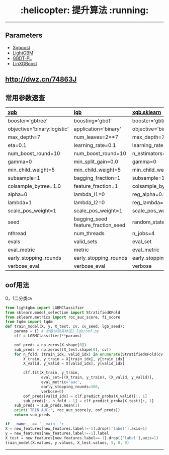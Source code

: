 <h1 align = "center">:helicopter: 提升算法 :running:</h1>

---
## Parameters
- [Xgboost][1]
- [LightGBM][2]
- [GBDT-PL][7]
- [LinXGBoost][8]

 http://dwz.cn/74863J
---
## 常用参数速查
|[**xgb**][3]|[**lgb**][5]|[**xgb.sklearn**][4]|[**lgb.sklearn**][6]|
|:--|:--|:--|:--|
|booster='gbtree'|boosting='gbdt'|booster='gbtree'|boosting_type='gbdt'|
|objective='binary:logistic'|application='binary'|objective='binary:logistic'|objective='binary'|
|max_depth=7|num_leaves=2**7|max_depth=7|num_leaves=2**7|
|eta=0.1|learning_rate=0.1|learning_rate=0.1|learning_rate=0.1|
|num_boost_round=10|num_boost_round=10|n_estimators=10|n_estimators=10|
|gamma=0|min_split_gain=0.0|gamma=0|min_split_gain=0.0|
|min_child_weight=5|min_child_weight=5|min_child_weight=5|min_child_weight=5|
|subsample=1|bagging_fraction=1|subsample=1.0|subsample=1.0|
|colsample_bytree=1.0|feature_fraction=1|colsample_bytree=1.0|colsample_bytree=1.0|
|alpha=0|lambda_l1=0|reg_alpha=0.0|reg_alpha=0.0|
|lambda=1|lambda_l2=0|reg_lambda=1|reg_lambda=0.0|
|scale_pos_weight=1|scale_pos_weight=1|scale_pos_weight=1|scale_pos_weight=1|
|seed |bagging_seed<br/>feature_fraction_seed|random_state=888|random_state=888|
|nthread|num_threads|n_jobs=4|n_jobs=4|
|evals|valid_sets|eval_set|eval_set|
|eval_metric|metric|eval_metric|eval_metric|
|early_stopping_rounds|early_stopping_rounds|early_stopping_rounds|early_stopping_rounds|
|verbose_eval|verbose_eval|verbose|verbose|


## oof用法

0，1二分类cv<br>
```python
from lightgbm import LGBMClassifier
from sklearn.model_selection import StratifiedKFold
from sklearn.metrics import roc_auc_score, f1_score
from tqdm import tqdm
def train_model(X, y, X_test, cv, cv_seed, lgb_seed):
    params = {} # 参数详情具体见1_lgb/oof.py
    clf = LGBMClassifier(**params)

    oof_preds = np.zeros(X.shape[0])
    sub_preds = np.zeros((X_test.shape[0], cv))
    for n_fold, (train_idx, valid_idx) in enumerate(StratifiedKFold(cv, True, cv_seed).split(X, y), 1):
        X_train, y_train = X[train_idx], y[train_idx]
        X_valid, y_valid = X[valid_idx], y[valid_idx]

        clf.fit(X_train, y_train,
                eval_set=[(X_train, y_train), (X_valid, y_valid)],
                eval_metric='auc',
                early_stopping_rounds=300,
                verbose=0)
        oof_preds[valid_idx] = clf.predict_proba(X_valid)[:, 1]
        sub_preds[:, n_fold - 1] = clf.predict_proba(X_test)[:, 1]
    sub_preds = sub_preds.mean(1)
    print('TRIN AUC:', roc_auc_score(y, oof_preds))
    return sub_preds

if __name__ == '__main__':
X = new_features[new_features.label!=-1].drop(['label'],axis=1)
y = new_features[new_features.label!=-1].label
X_test = new_features[new_features.label==-1].drop(['label'],axis=1)
train_model(X.values, y.values, X_test.values, 5, 0, 0)
```

---
[1]: http://xgboost.readthedocs.io/en/latest/parameter.html#
[2]: https://lightgbm.readthedocs.io/en/latest/Parameters.html#

[3]: https://github.com/Jie-Yuan/DataMining/blob/master/5_PopularAlgorithm/1_Boosting/2_xgb/README.md#1-%E5%8E%9F%E7%94%9F%E6%8E%A5%E5%8F%A3
[4]: https://github.com/Jie-Yuan/DataMining/blob/master/5_PopularAlgorithm/1_Boosting/2_xgb/README.md#2-sk%E6%8E%A5%E5%8F%A3
[5]: https://github.com/Jie-Yuan/DataMining/blob/master/5_PopularAlgorithm/1_Boosting/1_lgb/README.md#1-%E5%8E%9F%E7%94%9F%E6%8E%A5%E5%8F%A3
[6]: https://github.com/Jie-Yuan/DataMining/blob/master/5_PopularAlgorithm/1_Boosting/1_lgb/README.md#2-sk%E6%8E%A5%E5%8F%A3
[7]: https://github.com/GBDT-PL/GBDT-PL
[8]: https://github.com/ldv1/LinXGBoost
